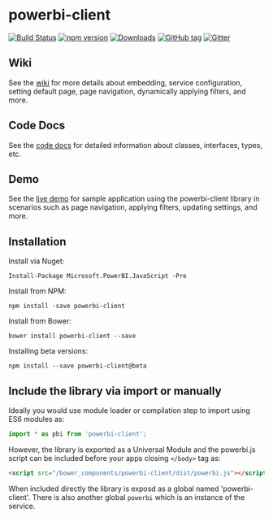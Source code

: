 # powerbi-client
[![Build Status](https://travis-ci.org/Microsoft/PowerBI-JavaScript.svg?branch=dev)](https://travis-ci.org/Microsoft/PowerBI-JavaScript)
[![npm version](https://badge.fury.io/js/powerbi-client.svg)](https://www.npmjs.com/package/powerbi-client)
[![Downloads](https://img.shields.io/npm/dm/powerbi-client.svg)](https://www.npmjs.com/package/powerbi-client)
[![GitHub tag](https://img.shields.io/github/tag/microsoft/powerbi-javascript.svg)](https://github.com/Microsoft/PowerBI-JavaScript/tags)
[![Gitter](https://img.shields.io/gitter/room/Microsoft/PowerBI-JavaScript.svg)](https://gitter.im/Microsoft/PowerBI-JavaScript)

## Wiki
See the [wiki](https://github.com/Microsoft/PowerBI-JavaScript/wiki) for more details about embedding, service configuration, setting default page, page navigation, dynamically applying filters, and more.

## Code Docs
See the [code docs](https://microsoft.github.io/PowerBI-JavaScript) for detailed information about classes, interfaces, types, etc.

## Demo
See the [live demo](https://microsoft.github.io/PowerBI-JavaScript/demo) for sample application using the powerbi-client library in scenarios such as page navigation, applying filters, updating settings, and more.

## Installation

Install via Nuget:

`Install-Package Microsoft.PowerBI.JavaScript -Pre`

Install from NPM:

`npm install -save powerbi-client`

Install from Bower:

`bower install powerbi-client --save`

Installing beta versions:

`npm install --save powerbi-client@beta`

## Include the library via import or manually

Ideally you would use module loader or compilation step to import using ES6 modules as:

```javascript
import * as pbi from 'powerbi-client';
```

However, the library is exported as a Universal Module and the powerbi.js script can be included before your apps closing `</body>` tag as:

```html
<script src="/bower_components/powerbi-client/dist/powerbi.js"></script>
```

When included directly the library is exposd as a global named 'powerbi-client'.
There is also another global `powerbi` which is an instance of the service.


